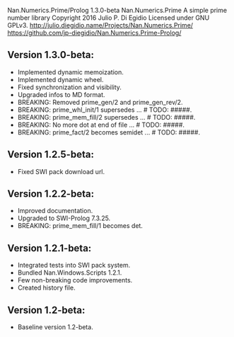 Nan.Numerics.Prime/Prolog 1.3.0-beta
Nan.Numerics.Prime
A simple prime number library
Copyright 2016 Julio P. Di Egidio
Licensed under GNU GPLv3.
http://julio.diegidio.name/Projects/Nan.Numerics.Prime/
https://github.com/jp-diegidio/Nan.Numerics.Prime-Prolog/

Version 1.3.0-beta:
-------------------
- Implemented dynamic memoization.
- Implemented dynamic wheel.
- Fixed synchronization and visibility.
- Upgraded infos to MD format.
- BREAKING: Removed prime_gen/2 and prime_gen_rev/2.
- BREAKING: prime_whl_init/1 supersedes ... # TODO: #####.
- BREAKING: prime_mem_fill/2 supersedes ... # TODO: #####.
- BREAKING: No more dot at end of file ... # TODO: #####.
- BREAKING: prime_fact/2 becomes semidet ... # TODO: #####.

Version 1.2.5-beta:
-------------------
- Fixed SWI pack download url.

Version 1.2.2-beta:
-------------------
- Improved documentation.
- Upgraded to SWI-Prolog 7.3.25.
- BREAKING: prime_mem_fill/1 becomes det.

Version 1.2.1-beta:
-------------------
- Integrated tests into SWI pack system.
- Bundled Nan.Windows.Scripts 1.2.1.
- Few non-breaking code improvements.
- Created history file.

Version 1.2-beta:
-----------------
- Baseline version 1.2-beta.
